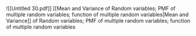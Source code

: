 
![[Untitled 30.pdf]]
[[Mean and Variance of Random variables; PMF of multiple random variables; function of multiple random variables|Mean and Variance]] of Random variables; PMF of multiple random variables; function of multiple random variables

